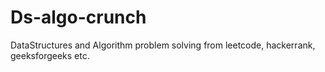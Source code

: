 # Ds-algo-crunch
DataStructures and Algorithm problem solving from leetcode, hackerrank, geeksforgeeks etc.
